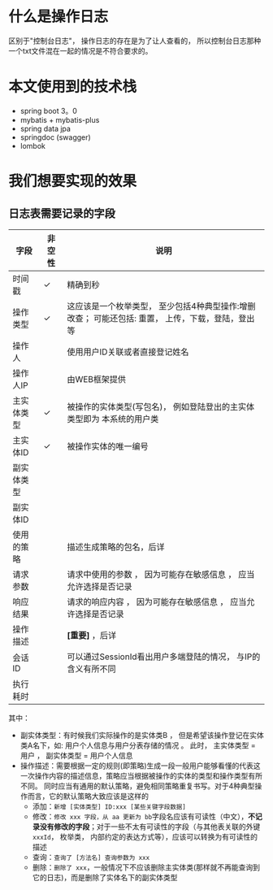 # 什么是操作日志

区别于"控制台日志"， 操作日志的存在是为了让人查看的， 所以控制台日志那种一个txt文件混在一起的情况是不符合要求的。

# 本文使用到的技术栈

- spring boot 3。0
- mybatis + mybatis-plus
- spring data jpa 
- springdoc (swagger)
- lombok

# 我们想要实现的效果

## 日志表需要记录的字段

| 字段       | 非空性 | 说明                                                         |
| ---------- | ------ | ------------------------------------------------------------ |
| 时间戳     | ✓      | 精确到秒                                                     |
| 操作类型   | ✓      | 这应该是一个枚举类型， 至少包括4种典型操作:增删改查； 可能还包括: 重置， 上传，下载，登陆，登出等 |
| 操作人     |        | 使用用户ID关联或者直接登记姓名                               |
| 操作人IP   |        | 由WEB框架提供                                                |
| 主实体类型 | ✓      | 被操作的实体类型(写包名)， 例如登陆登出的主实体类型即为 本系统的用户类 |
| 主实体ID   | ✓      | 被操作实体的唯一编号                                         |
| 副实体类型 |        |                                                              |
| 副实体ID   |        |                                                              |
| 使用的策略 |        | 描述生成策略的包名，后详                                     |
| 请求参数   |        | 请求中使用的参数 ， 因为可能存在敏感信息 ， 应当允许选择是否记录 |
| 响应结果   |        | 请求的响应内容 ， 因为可能存在敏感信息 ， 应当允许选择是否记录 |
| 操作描述   |        | **[重要]** ，后详                                            |
| 会话ID     |        | 可以通过SessionId看出用户多端登陆的情况， 与IP的含义有所不同 |
| 执行耗时   |        |                                                              |

其中：

- 副实体类型：有时候我们实际操作的是实体类B ， 但是希望该操作登记在实体类A名下，如: 用户个人信息与用户分表存储的情况 。 此时， 主实体类型 = 用户 ， 副实体类型 = 用户个人信息
- 操作描述：需要根据一定的规则(即策略)生成一段一般用户能够看懂的代表这一次操作内容的描述信息，策略应当根据被操作的实体的类型和操作类型有所不同。 同时应当有通用的默认策略，避免相同策略重复书写。对于4种典型操作而言，它的默认策略大致应该是这样的
  - 添加：`新增 [实体类型] ID:xxx [某些关键字段数据]`
  - 修改：`修改 xxx 字段，从 aa 更新为 bb`字段名应该有可读性（中文），**不记录没有修改的字段**；对于一些不太有可读性的字段（与其他表关联的外键`xxxId`， 枚举类， 内部约定的表达方式等），应该可以转换为有可读性的描述
  - 查询：`查询了 [方法名] 查询参数为 xxx`
  - 删除：`删除了 xxx`，一般情况下不应该删除主实体类(那样就不再能查询到它的日志)，而是删除了实体名下的副实体类型